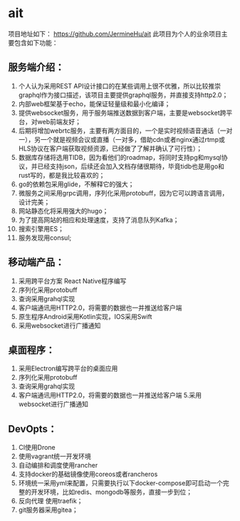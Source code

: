 # ait

项目地址如下：
https://github.com/JermineHu/ait
此项目为个人的业余项目主要包含如下功能：

## 服务端介绍：
1. 个人认为采用REST API设计接口的在某些调用上很不优雅，所以比较推崇graphql作为接口描述，该项目主要提供graphql服务，并直接支持http2.0；
1. 内部web框架基于echo，能保证轻量级和最小化编译；
1. 提供websocket服务，用于服务端推送数据到客户端，主要是websocket跨平台，对web前端友好；
1. 后期将增加webrtc服务，主要有两方面目的，一个是实时视频语音通话（一对一），另一个就是视频会议或直播（一对多，借助cdn或者nginx通过rtmp或HLS协议在客户端获取视频资源，已经做了了解并确认了可行性）；
1. 数据库存储将选用TIDB，因为看他们的roadmap，将同时支持pg和mysql协议，并已经支持json，后续还会加入文档存储很期待，毕竟tidb也是用go和rust写的，都是我比较喜欢的；
1. go的依赖包采用glide，不解释它的强大；
1. 微服务之间采用grpc调用，序列化采用protobuff，因为它可以跨语言调用，设计完美；
1. 网站静态化将采用强大的hugo；
1. 为了提高网站的相应和处理速度，支持了消息队列Kafka；
1. 搜索引擎用ES；
1. 服务发现用consul;

## 移动端产品：
  1. 采用跨平台方案 React Native程序编写
  2. 序列化采用protobuff
  3. 查询采用grahql实现
  4. 客户端通讯用HTTP2.0，将需要的数据也一并推送给客户端
  5. 原生程序Android采用Kotlin实现，IOS采用Swift
  6. 采用websocket进行广播通知

## 桌面程序：
  1. 采用Electron编写跨平台的桌面应用
  2. 序列化采用protobuff
  3. 查询采用grahql实现
  4. 客户端通讯用HTTP2.0，将需要的数据也一并推送给客户端
  5.采用websocket进行广播通知

## DevOpts：
  1. CI使用Drone
  2. 使用vagrant统一开发环境
  3. 自动编排和调度使用rancher
  4. 支持docker的基础镜像使用coreos或者rancheros
  5. 环境统一采用yml来配置，只需要执行以下docker-compose即可启动一个完整的开发环境，比如redis、mongodb等服务，直接一步到位；
  6.  反向代理 使用traefik；
  7. git服务器采用gitea；
